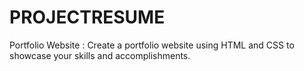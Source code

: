 # PROJECTRESUME
Portfolio Website : Create a portfolio website using HTML and CSS to showcase your skills and accomplishments.
